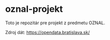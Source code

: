 # oznal-projekt

Toto je repozitár pre projekt z predmetu OZNAL.

Zdroj dát: https://opendata.bratislava.sk/

